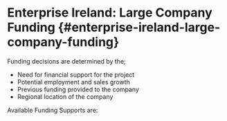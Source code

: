 # Enterprise Ireland: Large Company Funding {#enterprise-ireland-large-company-funding}

Funding decisions are determined by the;

*   Need for financial support for the project
*   Potential employment and sales growth
*   Previous funding provided to the company
*   Regional location of the company

Available Funding Supports are: